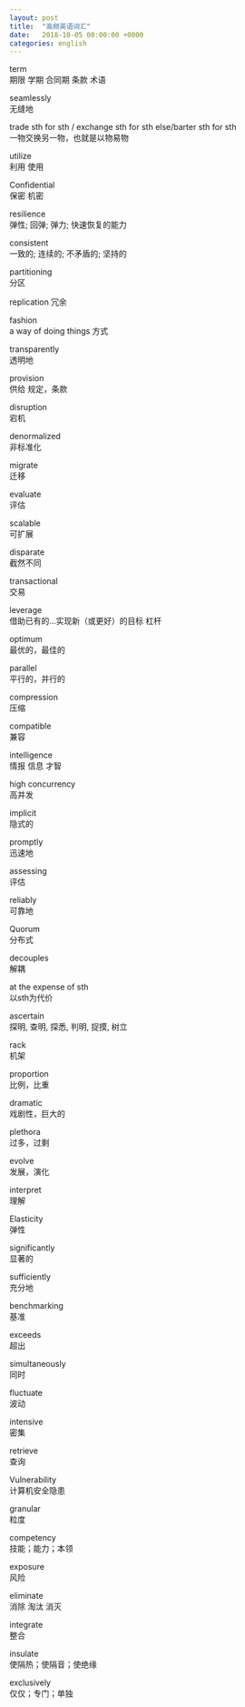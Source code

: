 ```yaml
---
layout: post
title:  "高频英语词汇"
date:   2018-10-05 00:00:00 +0000
categories: english
---
```


term  
期限 学期 合同期 条款 术语 

seamlessly  
无缝地

trade sth for sth  / exchange sth for sth else/barter sth for sth   
一物交换另一物，也就是以物易物

utilize  
利用 使用

Confidential  
保密 机密

resilience  
弹性; 回弹; 弹力; 快速恢复的能力

consistent    
一致的; 连续的; 不矛盾的; 坚持的

partitioning  
分区

replication
冗余

fashion   
a way of doing things 方式

transparently  
透明地

provision  
供给 规定，条款

disruption  
宕机

denormalized  
非标准化

migrate  
迁移

evaluate  
评估

scalable  
可扩展

disparate    
截然不同

transactional  
交易

leverage   
借助已有的…实现新（或更好）的目标  杠杆


optimum  
最优的，最佳的

parallel  
平行的，并行的

compression  
压缩

compatible  
兼容

intelligence  
情报 信息 才智

high concurrency  
高并发

implicit  
隐式的

promptly  
迅速地

assessing  
评估

reliably  
可靠地

Quorum  
分布式

decouples  
解耦

at the expense of sth  
以sth为代价

ascertain  
探明, 查明, 探悉, 判明, 捉摸, 树立

rack  
机架

proportion  
比例，比重

dramatic  
戏剧性，巨大的

plethora  
过多，过剩


evolve  
发展，演化


interpret  
理解

Elasticity  
弹性

significantly  
显著的

sufficiently  
充分地

benchmarking  
基准

exceeds  
超出

simultaneously  
同时


fluctuate  
波动

intensive  
密集

retrieve  
查询


Vulnerability   
计算机安全隐患


granular  
粒度


competency  
技能；能力；本领

exposure  
风险

eliminate  
消除 淘汰 消灭

integrate  
整合


insulate  
使隔热；使隔音；使绝缘


exclusively  
仅仅；专门；单独



